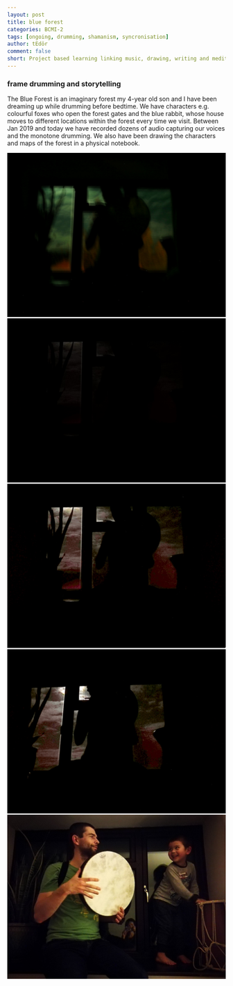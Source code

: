 ```yaml
---
layout: post
title: blue forest
categories: BCMI-2
tags: [ongoing, drumming, shamanism, syncronisation]
author: tEdör
comment: false
short: Project based learning linking music, drawing, writing and meditation. 
---
```

<!--
change category once not ongoing
TODO: add forest drawing;
TODO: add better drum in window picture;
-->

### frame drumming and storytelling

The Blue Forest is an imaginary forest my 4-year old son and I have been dreaming up while drumming before bedtime. We have characters e.g. colourful foxes who open the forest gates and the blue rabbit, whose house moves to different locations within the forest every time we visit. Between Jan 2019 and today we have recorded dozens of audio capturing our voices and the monotone drumming. We also have been drawing the characters and maps of the forest in a physical notebook.

![](../assets/img/2019-03-13-blue-forest-_20191113_202518.jpg)
![](../assets/img/2019-03-13-blue-forest-_20191113_202537.jpg)
![](../assets/img/2019-03-13-blue-forest-_20191113_202619.jpg)
![](../assets/img/2019-03-13-blue-forest-_20191113_202727.jpg)
![](../assets/img/2019-03-13-blue-forest-drumming-with-lucas.jpg)
